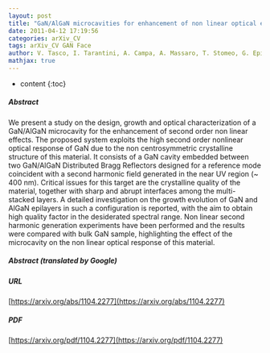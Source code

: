 ```yaml
---
layout: post
title: "GaN/AlGaN microcavities for enhancement of non linear optical effects"
date: 2011-04-12 17:19:56
categories: arXiv_CV
tags: arXiv_CV GAN Face
author: V. Tasco, I. Tarantini, A. Campa, A. Massaro, T. Stomeo, G. Epifani, A. Passaseo, M. Braccini, M.C. Larciprete, C. Sibilia, F.A. Bovino
mathjax: true
---
```


* content
{:toc}

##### Abstract
We present a study on the design, growth and optical characterization of a GaN/AlGaN microcavity for the enhancement of second order non linear effects. The proposed system exploits the high second order nonlinear optical response of GaN due to the non centrosymmetric crystalline structure of this material. It consists of a GaN cavity embedded between two GaN/AlGaN Distributed Bragg Reflectors designed for a reference mode coincident with a second harmonic field generated in the near UV region (~ 400 nm). Critical issues for this target are the crystalline quality of the material, together with sharp and abrupt interfaces among the multi-stacked layers. A detailed investigation on the growth evolution of GaN and AlGaN epilayers in such a configuration is reported, with the aim to obtain high quality factor in the desiderated spectral range. Non linear second harmonic generation experiments have been performed and the results were compared with bulk GaN sample, highlighting the effect of the microcavity on the non linear optical response of this material.

##### Abstract (translated by Google)


##### URL
[https://arxiv.org/abs/1104.2277](https://arxiv.org/abs/1104.2277)

##### PDF
[https://arxiv.org/pdf/1104.2277](https://arxiv.org/pdf/1104.2277)

